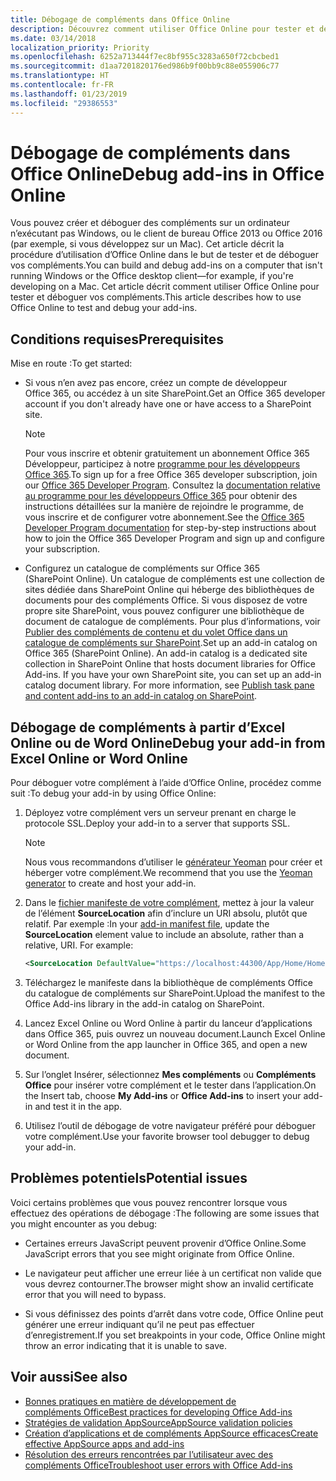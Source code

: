 ```yaml
---
title: Débogage de compléments dans Office Online
description: Découvrez comment utiliser Office Online pour tester et déboguer vos compléments.
ms.date: 03/14/2018
localization_priority: Priority
ms.openlocfilehash: 6252a713444f7ec8bf955c3283a650f72cbcbed1
ms.sourcegitcommit: d1aa7201820176ed986b9f00bb9c88e055906c77
ms.translationtype: HT
ms.contentlocale: fr-FR
ms.lasthandoff: 01/23/2019
ms.locfileid: "29386553"
---
```

# <a name="debug-add-ins-in-office-online"></a><span data-ttu-id="1c429-103">Débogage de compléments dans Office Online</span><span class="sxs-lookup"><span data-stu-id="1c429-103">Debug add-ins in Office Online</span></span>


<span data-ttu-id="1c429-104">Vous pouvez créer et déboguer des compléments sur un ordinateur n’exécutant pas Windows, ou le client de bureau Office 2013 ou Office 2016 (par exemple, si vous développez sur un Mac). Cet article décrit la procédure d’utilisation d’Office Online dans le but de tester et de déboguer vos compléments.</span><span class="sxs-lookup"><span data-stu-id="1c429-104">You can build and debug add-ins on a computer that isn't running Windows or the Office desktop client&mdash;for example, if you're developing on a Mac.</span></span> <span data-ttu-id="1c429-105">Cet article décrit comment utiliser Office Online pour tester et déboguer vos compléments.</span><span class="sxs-lookup"><span data-stu-id="1c429-105">This article describes how to use Office Online to test and debug your add-ins.</span></span> 

## <a name="prerequisites"></a><span data-ttu-id="1c429-106">Conditions requises</span><span class="sxs-lookup"><span data-stu-id="1c429-106">Prerequisites</span></span>

<span data-ttu-id="1c429-107">Mise en route :</span><span class="sxs-lookup"><span data-stu-id="1c429-107">To get started:</span></span>

- <span data-ttu-id="1c429-108">Si vous n’en avez pas encore, créez un compte de développeur Office 365, ou accédez à un site SharePoint.</span><span class="sxs-lookup"><span data-stu-id="1c429-108">Get an Office 365 developer account if you don't already have one or have access to a SharePoint site.</span></span>
    
  > [!NOTE]
  > <span data-ttu-id="1c429-109">Pour vous inscrire et obtenir gratuitement un abonnement Office 365 Développeur, participez à notre [programme pour les développeurs Office 365](https://developer.microsoft.com/office/dev-program).</span><span class="sxs-lookup"><span data-stu-id="1c429-109">To sign up for a free Office 365 developer subscription, join our [Office 365 Developer Program](https://developer.microsoft.com/office/dev-program).</span></span> <span data-ttu-id="1c429-110">Consultez la [documentation relative au programme pour les développeurs Office 365](https://docs.microsoft.com/office/developer-program/office-365-developer-program) pour obtenir des instructions détaillées sur la manière de rejoindre le programme, de vous inscrire et de configurer votre abonnement.</span><span class="sxs-lookup"><span data-stu-id="1c429-110">See the [Office 365 Developer Program documentation](https://docs.microsoft.com/office/developer-program/office-365-developer-program) for step-by-step instructions about how to join the Office 365 Developer Program and sign up and configure your subscription.</span></span>
     
- <span data-ttu-id="1c429-p103">Configurez un catalogue de compléments sur Office 365 (SharePoint Online). Un catalogue de compléments est une collection de sites dédiée dans SharePoint Online qui héberge des bibliothèques de documents pour des compléments Office. Si vous disposez de votre propre site SharePoint, vous pouvez configurer une bibliothèque de document de catalogue de compléments. Pour plus d’informations, voir [Publier des compléments de contenu et du volet Office dans un catalogue de compléments sur SharePoint](../publish/publish-task-pane-and-content-add-ins-to-an-add-in-catalog.md).</span><span class="sxs-lookup"><span data-stu-id="1c429-p103">Set up an add-in catalog on Office 365 (SharePoint Online). An add-in catalog is a dedicated site collection in SharePoint Online that hosts document libraries for Office Add-ins. If you have your own SharePoint site, you can set up an add-in catalog document library. For more information, see [Publish task pane and content add-ins to an add-in catalog on SharePoint](../publish/publish-task-pane-and-content-add-ins-to-an-add-in-catalog.md).</span></span>
    

## <a name="debug-your-add-in-from-excel-online-or-word-online"></a><span data-ttu-id="1c429-114">Débogage de compléments à partir d’Excel Online ou de Word Online</span><span class="sxs-lookup"><span data-stu-id="1c429-114">Debug your add-in from Excel Online or Word Online</span></span>

<span data-ttu-id="1c429-115">Pour déboguer votre complément à l’aide d’Office Online, procédez comme suit :</span><span class="sxs-lookup"><span data-stu-id="1c429-115">To debug your add-in by using Office Online:</span></span>

1. <span data-ttu-id="1c429-116">Déployez votre complément vers un serveur prenant en charge le protocole SSL.</span><span class="sxs-lookup"><span data-stu-id="1c429-116">Deploy your add-in to a server that supports SSL.</span></span>
    
    > [!NOTE]
    > <span data-ttu-id="1c429-117">Nous vous recommandons d’utiliser le [générateur Yeoman](https://github.com/OfficeDev/generator-office) pour créer et héberger votre complément.</span><span class="sxs-lookup"><span data-stu-id="1c429-117">We recommend that you use the [Yeoman generator](https://github.com/OfficeDev/generator-office) to create and host your add-in.</span></span>
     
2. <span data-ttu-id="1c429-p104">Dans le [fichier manifeste de votre complément](../develop/add-in-manifests.md), mettez à jour la valeur de l’élément **SourceLocation** afin d’inclure un URI absolu, plutôt que relatif. Par exemple :</span><span class="sxs-lookup"><span data-stu-id="1c429-p104">In your [add-in manifest file](../develop/add-in-manifests.md), update the **SourceLocation** element value to include an absolute, rather than a relative, URI. For example:</span></span>
      
    ```xml
    <SourceLocation DefaultValue="https://localhost:44300/App/Home/Home.html" />
    ```
    
3. <span data-ttu-id="1c429-120">Téléchargez le manifeste dans la bibliothèque de compléments Office du catalogue de compléments sur SharePoint.</span><span class="sxs-lookup"><span data-stu-id="1c429-120">Upload the manifest to the Office Add-ins library in the add-in catalog on SharePoint.</span></span>
    
4. <span data-ttu-id="1c429-121">Lancez Excel Online ou Word Online à partir du lanceur d’applications dans Office 365, puis ouvrez un nouveau document.</span><span class="sxs-lookup"><span data-stu-id="1c429-121">Launch Excel Online or Word Online from the app launcher in Office 365, and open a new document.</span></span>
    
5. <span data-ttu-id="1c429-122">Sur l’onglet Insérer, sélectionnez  **Mes compléments** ou **Compléments Office** pour insérer votre complément et le tester dans l’application.</span><span class="sxs-lookup"><span data-stu-id="1c429-122">On the Insert tab, choose  **My Add-ins** or **Office Add-ins** to insert your add-in and test it in the app.</span></span>
    
6. <span data-ttu-id="1c429-123">Utilisez l’outil de débogage de votre navigateur préféré pour déboguer votre complément.</span><span class="sxs-lookup"><span data-stu-id="1c429-123">Use your favorite browser tool debugger to debug your add-in.</span></span>

## <a name="potential-issues"></a><span data-ttu-id="1c429-124">Problèmes potentiels</span><span class="sxs-lookup"><span data-stu-id="1c429-124">Potential issues</span></span>    

<span data-ttu-id="1c429-125">Voici certains problèmes que vous pouvez rencontrer lorsque vous effectuez des opérations de débogage :</span><span class="sxs-lookup"><span data-stu-id="1c429-125">The following are some issues that you might encounter as you debug:</span></span>
    
- <span data-ttu-id="1c429-126">Certaines erreurs JavaScript peuvent provenir d’Office Online.</span><span class="sxs-lookup"><span data-stu-id="1c429-126">Some JavaScript errors that you see might originate from Office Online.</span></span>
      
- <span data-ttu-id="1c429-127">Le navigateur peut afficher une erreur liée à un certificat non valide que vous devrez contourner.</span><span class="sxs-lookup"><span data-stu-id="1c429-127">The browser might show an invalid certificate error that you will need to bypass.</span></span>
      
- <span data-ttu-id="1c429-128">Si vous définissez des points d’arrêt dans votre code, Office Online peut générer une erreur indiquant qu’il ne peut pas effectuer d’enregistrement.</span><span class="sxs-lookup"><span data-stu-id="1c429-128">If you set breakpoints in your code, Office Online might throw an error indicating that it is unable to save.</span></span>

## <a name="see-also"></a><span data-ttu-id="1c429-129">Voir aussi</span><span class="sxs-lookup"><span data-stu-id="1c429-129">See also</span></span>

- [<span data-ttu-id="1c429-130">Bonnes pratiques en matière de développement de compléments Office</span><span class="sxs-lookup"><span data-stu-id="1c429-130">Best practices for developing Office Add-ins</span></span>](../concepts/add-in-development-best-practices.md)
- [<span data-ttu-id="1c429-131">Stratégies de validation AppSource</span><span class="sxs-lookup"><span data-stu-id="1c429-131">AppSource validation policies</span></span>](https://docs.microsoft.com/office/dev/store/validation-policies)  
- [<span data-ttu-id="1c429-132">Création d’applications et de compléments AppSource efficaces</span><span class="sxs-lookup"><span data-stu-id="1c429-132">Create effective AppSource apps and add-ins</span></span>](https://docs.microsoft.com/office/dev/store/create-effective-office-store-listings)  
- [<span data-ttu-id="1c429-133">Résolution des erreurs rencontrées par l’utilisateur avec des compléments Office</span><span class="sxs-lookup"><span data-stu-id="1c429-133">Troubleshoot user errors with Office Add-ins</span></span>](testing-and-troubleshooting.md)
    
